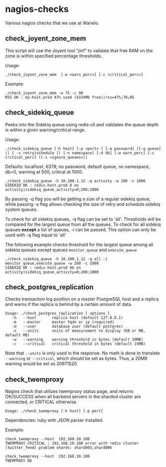nagios-checks
=============

Various nagios checks that we use at Wanelo.

check_joyent_zone_mem 
---------------------
This script will use the Joyent tool "jinf" to validate that free RAM on the zone is within specified percentage thresholds.

Usage: 
```
./check_joyent_zone_mem  [-w <warn_perc>] [-c <critical_perc>]
```

Example:
```
./check_joyent_zone_mem -w 75 -c 90 
RSS OK : my-host.prod 47% used (4334Mb free)|rss=47%;70;85
```

check_sidekiq_queue
-------------------
Peeks into the Sidekiq queue using redis-cli and validates the queue depth is within a given warning/critical range.

Usage: 
```
./check_sidekiq_queue [-h host] [-p <port> ] [-a password] ([-q queue] || [ -s retry|schedule ]) [-n namespace] [-d db] [-w warn_perc] [-c critical_perc] ([-i <ignore_queues>])
```

Defaults: localhost, 6379, no password, default queue, no namespace, db=0, warning at 500, critical at 1000.

```
./check_sidekiq_queue -h 10.100.1.12 -q activity -w 200 -c 1000
SIDEKIQ OK : redis-host.prod 0 on activity|sidekiq_queue_activity=0;200;1000
```

By passing -q flag you will be getting a size of a regular sidekiq queue, while passing -s flag allows checking the size of
retry and schedule sidekiq system queues.

To check for all sidekiq queues, -q flag can be set to 'all'. Thresholds will be compared for the largest queue from all the queues.
To check for all sidekiq queues <b>except</b> a list of queues, -i can be passed. This option can only be used with -q flag equal to 'all'

The following example checks threshold for the largest queue among all sidekiq queues except queues `monitor_queue` and `execute_queue`
```
./check_sidekiq_queue -h 10.100.1.12 -q all -i monitor_queue,execute_queue -w 200 -c 1000
SIDEKIQ OK : redis-host.prod 86 on activity|sidekiq_queue_activity=0;200;1000
```

check_postgres_replication
--------------------------
Checks transaction log position on a master PostgreSQL host and a replica and warns if the replica
is behind by a certain amount of data.

```
Usage: ./check_postgres_replication [ options ]
   -h   --host       replica host (default 127.0.0.1)
   -m   --master     master fqdn or ip (required)
   -U   --user       database user (default postgres)
   -x   --units      units of measurement to display (KB or MB, default MB)
   -w   --warning    warning threshold in bytes (default 10MB)
   -c   --critical   critical threshold in bytes (default 15MB)
```

Note that `--units` is only used in the response. No math is done to translate `--warning` or `--critical`,
which should be set as bytes. Thus, a 20MB warning would be set as 20971520.

check_twemproxy
---------------
Nagios check that utilizes twemproxy status page, and returns OK/SUCCESS when all backend servers
in the sharded cluster are connected, or CRITICAL otherwise.

```
Usage: ./check_twemproxy [-h host] [-p port]
```

Dependencies: ruby with JSON parser installed.

Example:

```
check_twemproxy --host  192.168.10.100
TWEMPROXY CRITICAL : 192.168.10.100 error with redis cluster [twitter_feed] problem shards: shard003,shard006
```

```
check_twemproxy --host  192.168.10.100
TWEMPROXY OK
```
